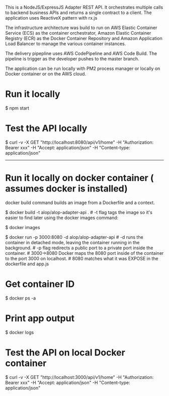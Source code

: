 This is a NodeJS/ExpressJS Adapter REST API. It orchestrates multiple calls to backend business APIs and returns a single contract to a client. The application uses ReactiveX pattern with rx.js

The infrastructure architecture was build to run on AWS Elastic Container Service (ECS) as the container orchestrator, Amazon Elastic Container Registry (ECR) as the Docker Container Repository and Amazon Application Load Balancer to manage the various container instances.

The delivery pipepline uses AWS CodePipeline and AWS Code Build. The pipeline is trigger as the developer pushes to the master branch.


The application can be run locally with PM2 process manager or locally on Docker container or on the AWS cloud.


# Run it locally
$ npm start

# Test the API locally
$ curl -v -X GET "http://localhost:8080/api/v1/home" -H "Authorization: Bearer xxx" -H "Accept: application/json" -H "Content-type: application/json" 

-------------------------
# Run it locally on docker container ( assumes docker is installed)
docker build command builds an image from a Dockerfile and a context. 

$ docker build -t alop/alop-adapter-api .
	# -t flag tags the image so it's easier to find later using the docker images command:

$ docker images

$ docker run -p 3000:8080 -d alop/alop-adapter-api
	# -d runs the container in detached mode, leaving the container running in the background.
	# -p flag redirects a public port to a private port inside the container.
	# 3000->8080 Docker maps the 8080 port inside of the container to the port 3000 on localhost.
	# 8080 matches what it was EXPOSE in the dockerfile and app.js

# Get container ID
$ docker ps -a

# Print app output
$ docker logs <container id>


# Test the API on local Docker container
$ curl -v -X GET "http://localhost:3000/api/v1/home" -H "Authorization: Bearer xxx" -H "Accept: application/json" -H "Content-type: application/json" 

